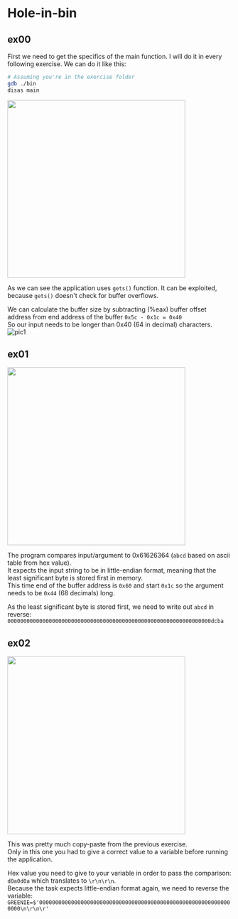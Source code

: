 # Hole-in-bin

## ex00

First we need to get the specifics of the main function. I will do it in every following exercise.
We can do it like this:     
```bash
# Assuming you're in the exercise folder
gdb ./bin     
disas main
```    
<img src="https://01.kood.tech/git/juss/hole-in-bin/raw/branch/master/images/00_main2.png" width="400" heigth="400" />   

As we can see the application uses `gets()` function. It can be exploited, because `gets()` doesn't check for buffer overflows.   

We can calculate the buffer size by subtracting (%eax) buffer offset address from end address of the buffer `0x5c - 0x1c = 0x40`    
So our input needs to be longer than 0x40 (64 in decimal) characters.  
![pic1](https://01.kood.tech/git/juss/hole-in-bin/raw/branch/master/images/00_done.png)  

## ex01 

<img src="https://01.kood.tech/git/juss/hole-in-bin/raw/branch/master/images/01_done.png" width="400" heigth="400" />  

The program compares input/argument to 0x61626364 (`abcd` based on ascii table from hex value).     
It expects the input string to be in little-endian format, meaning that the least significant byte is stored first in memory.   
This time end of the buffer address is `0x60` and start `0x1c` so the argument needs to be `0x44` (68 decimals) long.   

As the least significant byte is stored first, we need to write out `abcd` in reverse: `0000000000000000000000000000000000000000000000000000000000000000dcba`

## ex02

<img src="https://01.kood.tech/git/juss/hole-in-bin/raw/branch/master/images/02_done.png" width="400" heigth="400" />     

This was pretty much copy-paste from the previous exercise.     
Only in this one you had to give a correct value to a variable before running the application.  

Hex value you need to give to your variable in order to pass the comparison:    
`d0a0d0a` which translates to `\r\n\r\n`.  
Because the task expects little-endian format again, we need to reverse the variable:   
`GREENIE=$'0000000000000000000000000000000000000000000000000000000000000000\n\r\n\r'`